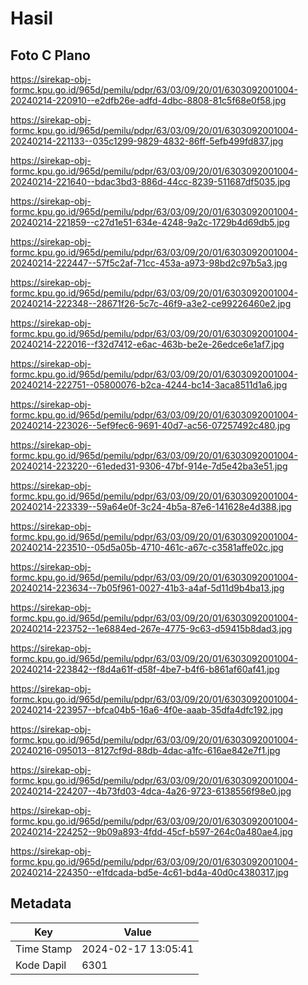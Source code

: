 # Hasil

## Foto C Plano

https://sirekap-obj-formc.kpu.go.id/965d/pemilu/pdpr/63/03/09/20/01/6303092001004-20240214-220910--e2dfb26e-adfd-4dbc-8808-81c5f68e0f58.jpg

https://sirekap-obj-formc.kpu.go.id/965d/pemilu/pdpr/63/03/09/20/01/6303092001004-20240214-221133--035c1299-9829-4832-86ff-5efb499fd837.jpg

https://sirekap-obj-formc.kpu.go.id/965d/pemilu/pdpr/63/03/09/20/01/6303092001004-20240214-221640--bdac3bd3-886d-44cc-8239-511687df5035.jpg

https://sirekap-obj-formc.kpu.go.id/965d/pemilu/pdpr/63/03/09/20/01/6303092001004-20240214-221859--c27d1e51-634e-4248-9a2c-1729b4d69db5.jpg

https://sirekap-obj-formc.kpu.go.id/965d/pemilu/pdpr/63/03/09/20/01/6303092001004-20240214-222447--57f5c2af-71cc-453a-a973-98bd2c97b5a3.jpg

https://sirekap-obj-formc.kpu.go.id/965d/pemilu/pdpr/63/03/09/20/01/6303092001004-20240214-222348--28671f26-5c7c-46f9-a3e2-ce99226460e2.jpg

https://sirekap-obj-formc.kpu.go.id/965d/pemilu/pdpr/63/03/09/20/01/6303092001004-20240214-222016--f32d7412-e6ac-463b-be2e-26edce6e1af7.jpg

https://sirekap-obj-formc.kpu.go.id/965d/pemilu/pdpr/63/03/09/20/01/6303092001004-20240214-222751--05800076-b2ca-4244-bc14-3aca8511d1a6.jpg

https://sirekap-obj-formc.kpu.go.id/965d/pemilu/pdpr/63/03/09/20/01/6303092001004-20240214-223026--5ef9fec6-9691-40d7-ac56-07257492c480.jpg

https://sirekap-obj-formc.kpu.go.id/965d/pemilu/pdpr/63/03/09/20/01/6303092001004-20240214-223220--61eded31-9306-47bf-914e-7d5e42ba3e51.jpg

https://sirekap-obj-formc.kpu.go.id/965d/pemilu/pdpr/63/03/09/20/01/6303092001004-20240214-223339--59a64e0f-3c24-4b5a-87e6-141628e4d388.jpg

https://sirekap-obj-formc.kpu.go.id/965d/pemilu/pdpr/63/03/09/20/01/6303092001004-20240214-223510--05d5a05b-4710-461c-a67c-c3581affe02c.jpg

https://sirekap-obj-formc.kpu.go.id/965d/pemilu/pdpr/63/03/09/20/01/6303092001004-20240214-223634--7b05f961-0027-41b3-a4af-5d11d9b4ba13.jpg

https://sirekap-obj-formc.kpu.go.id/965d/pemilu/pdpr/63/03/09/20/01/6303092001004-20240214-223752--1e6884ed-267e-4775-9c63-d59415b8dad3.jpg

https://sirekap-obj-formc.kpu.go.id/965d/pemilu/pdpr/63/03/09/20/01/6303092001004-20240214-223842--f8d4a61f-d58f-4be7-b4f6-b861af60af41.jpg

https://sirekap-obj-formc.kpu.go.id/965d/pemilu/pdpr/63/03/09/20/01/6303092001004-20240214-223957--bfca04b5-16a6-4f0e-aaab-35dfa4dfc192.jpg

https://sirekap-obj-formc.kpu.go.id/965d/pemilu/pdpr/63/03/09/20/01/6303092001004-20240216-095013--8127cf9d-88db-4dac-a1fc-616ae842e7f1.jpg

https://sirekap-obj-formc.kpu.go.id/965d/pemilu/pdpr/63/03/09/20/01/6303092001004-20240214-224207--4b73fd03-4dca-4a26-9723-6138556f98e0.jpg

https://sirekap-obj-formc.kpu.go.id/965d/pemilu/pdpr/63/03/09/20/01/6303092001004-20240214-224252--9b09a893-4fdd-45cf-b597-264c0a480ae4.jpg

https://sirekap-obj-formc.kpu.go.id/965d/pemilu/pdpr/63/03/09/20/01/6303092001004-20240214-224350--e1fdcada-bd5e-4c61-bd4a-40d0c4380317.jpg


## Metadata

| Key        | Value               |
| ---------- | ------------------- |
| Time Stamp | 2024-02-17 13:05:41 |
| Kode Dapil | 6301                |



